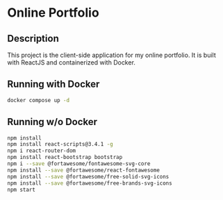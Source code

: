 # Online Portfolio
## Description
This project is the client-side application for my online portfolio. It is built with ReactJS and containerized with Docker.
## Running with Docker
```sh
docker compose up -d
```
## Running w/o Docker
```sh
npm install
npm install react-scripts@3.4.1 -g 
npm i react-router-dom
npm install react-bootstrap bootstrap
npm i --save @fortawesome/fontawesome-svg-core
npm install --save @fortawesome/react-fontawesome
npm install --save @fortawesome/free-solid-svg-icons
npm install --save @fortawesome/free-brands-svg-icons
npm start
```
